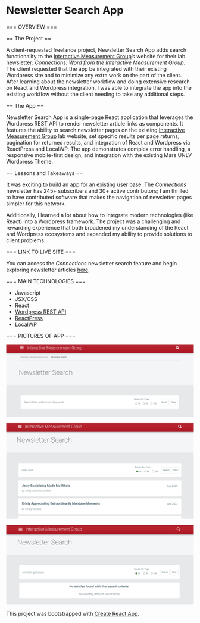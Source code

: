# Newsletter Search App

=== OVERVIEW ===

== The Project ==

A client-requested freelance project, Newsletter Search App adds search functionality to the [Interactive Measurement Group](https://img.faculty.unlv.edu/lab/)’s website for their lab newsletter: *Connections: Word from the Interactive Measurement Group*. The client requested that the app be integrated with their existing Wordpress site and to minimize any extra work on the part of the client. After learning about the newsletter workflow and doing extensive research on React and Wordpress integration, I was able to integrate the app into the existing workflow without the client needing to take any additional steps. 

== The App ==

Newsletter Search App is a single-page React application that leverages the Wordpress REST API to render newsletter article links as components. It features the ability to search newsletter pages on the existing [Interactive Measurement Group](https://img.faculty.unlv.edu/lab/) lab website, set specific results per page returns, pagination for returned results, and integration of React and Wordpress via ReactPress and LocalWP. The app demonstrates complex error handling, a responsive mobile-first design, and integration with the existing Mars UNLV Wordpress Theme. 

== Lessons and Takeaways ==

It was exciting to build an app for an existing user base. The *Connections* newsletter has 245+ subscribers and 30+ active contributors; I am thrilled to have contributed software that makes the navigation of newsletter pages simpler for this network. 

Additionally, I learned a lot about how to integrate modern technologies (like React) into a Wordpress framework. The project was a challenging and rewarding experience that both broadened my understanding of the React and Wordpress ecosystems and expanded my ability to provide solutions to client problems. 


=== LINK TO LIVE SITE ===

You can access the *Connections* newsletter search feature and begin exploring newsletter articles [here](https://img.faculty.unlv.edu/lab/newsletter-search/).


=== MAIN TECHNOLOGIES ===

- Javascript
- JSX/CSS
- React
- [Wordpress REST API](https://developer.wordpress.org/rest-api/)
- [ReactPress](https://wordpress.org/plugins/reactpress/)
- [LocalWP](https://localwp.com/)


=== PICTURES OF APP ===

![search-page](./README-images/search-page.png)

![search-results](./README-images/search-results.png)

![no-results](./README-images/no-results.png)


This project was bootstrapped with [Create React App](https://github.com/facebook/create-react-app).
